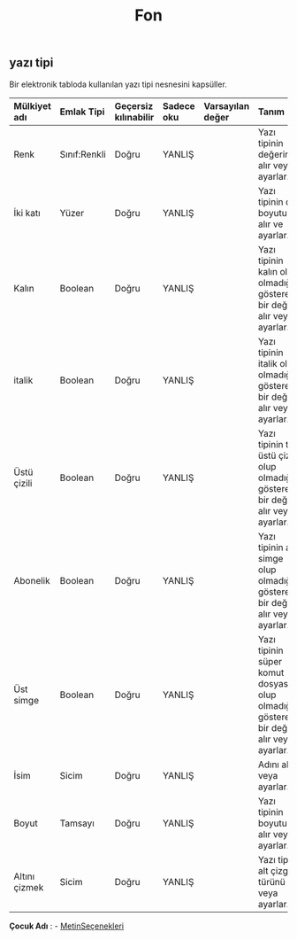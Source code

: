 ﻿---
title: Fon
second_title: Aspose.Cells Cloud Documen
type: docs
url: /tr/specification/model/font/
description: "Aspose.Cells Bulut modeli spesifikasyonu: Font. Açma, oluşturma, düzenleme, bölme, birleştirme, karşılaştırma ve dönüştürme gibi özelliklerle Excel ve diğer elektronik tablo belgelerini zahmetsizce yönetin"
kwords: Excel, Office, Elektronik Tablo, Cloud REST API, Yazı Tipi
weight: 50
---
## **yazı tipi**

 Bir elektronik tabloda kullanılan yazı tipi nesnesini kapsüller.

| Mülkiyet adı| Emlak Tipi| Geçersiz kılınabilir| Sadece oku| Varsayılan değer| Tanım|
|:- |:- |:- |:- |:- |:- |
| Renk| Sınıf:Renkli| Doğru| YANLIŞ|| Yazı tipinin değerini alır veya ayarlar.|
| İki katı| Yüzer| Doğru| YANLIŞ|| Yazı tipinin çift boyutunu alır ve ayarlar.|
| Kalın| Boolean| Doğru| YANLIŞ|| Yazı tipinin kalın olup olmadığını gösteren bir değer alır veya ayarlar.|
| italik| Boolean| Doğru| YANLIŞ|| Yazı tipinin italik olup olmadığını gösteren bir değer alır veya ayarlar.|
| Üstü çizili| Boolean| Doğru| YANLIŞ||Yazı tipinin tek üstü çizili olup olmadığını gösteren bir değer alır veya ayarlar.|
| Abonelik| Boolean| Doğru| YANLIŞ|| Yazı tipinin alt simge olup olmadığını gösteren bir değer alır veya ayarlar.|
| Üst simge| Boolean| Doğru| YANLIŞ|| Yazı tipinin süper komut dosyası olup olmadığını gösteren bir değer alır veya ayarlar.|
| İsim| Sicim| Doğru| YANLIŞ|| Adını alır veya ayarlar.|
| Boyut| Tamsayı| Doğru| YANLIŞ|| Yazı tipinin boyutunu alır veya ayarlar.|
| Altını çizmek| Sicim| Doğru| YANLIŞ|| Yazı tipi alt çizgi türünü alır veya ayarlar.|

**Çocuk Adı** : 
	-  [MetinSeçenekleri](textoptions) 
